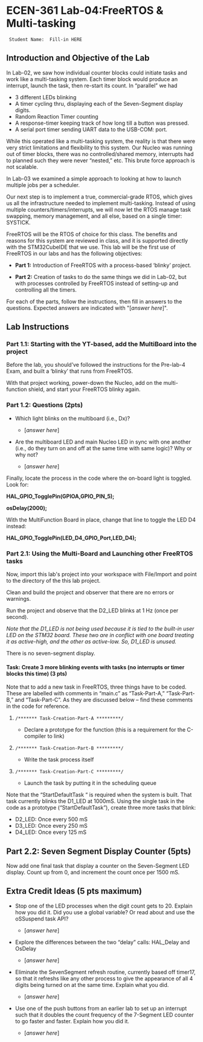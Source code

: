# ECEN-361 Lab-04:FreeRTOS & Multi-tasking

     Student Name:  Fill-in HERE

## Introduction and Objective of the Lab

In Lab-02, we saw how individual counter blocks could initiate tasks and work like a multi-tasking system. Each timer block would produce an interrupt, launch the task, then re-start its count. In “parallel” we had

- 3 different LEDs blinking
- A timer cycling thru, displaying each of the Seven-Segment display digits.
- Random Reaction Timer counting
- A response-timer keeping track of how long till a button was pressed.
- A serial port timer sending UART data to the USB-COM: port.

While this operated like a multi-tasking system, the reality is that there were very strict limitations and flexibility to this system. Our Nucleo was running out of timer blocks, there was no controlled/shared memory, interrupts had to planned such they were never “nested,” etc. This brute force approach is not scalable.

In Lab-03 we examined a simple approach to looking at how to launch multiple jobs per a scheduler.

Our next step is to implement a true, commercial-grade RTOS, which gives us all the infrastructure needed to implement multi-tasking. Instead of using multiple counters/timers/interrupts, we will now let the RTOS manage task swapping, memory management, and all else, based on a single timer: SYSTICK.

FreeRTOS will be the RTOS of choice for this class. The benefits and reasons for this system are reviewed in class, and it is supported directly with the STM32CubeIDE that we use. This lab will be the first use of FreeRTOS in our labs and has the following objectives:

* **Part 1:** Introduction of FreeRTOS with a process-based ‘blinky’ project.

* **Part 2:** Creation of tasks to do the same things we did in Lab-02, but with processes controlled by FreeRTOS instead of setting-up and controlling all the timers.

For each of the parts, follow the instructions, then fill in answers to the questions. Expected answers are indicated with "[*answer here*]".

## Lab Instructions

### Part 1.1: Starting with the YT-based, add the MultiBoard into the project

Before the lab, you should’ve followed the instructions for the Pre-lab-4 Exam, and built a ‘blinky’ that runs from FreeRTOS.

With that project working, power-down the Nucleo, add on the multi-function shield, and start your FreeRTOS blinky again.

### Part 1.2: Questions (2pts)

* Which light blinks on the multiboard (i.e., Dx)?
  
  * [*answer here*]

* Are the multiboard LED and main Nucleo LED in sync with one another (i.e., do they turn on and off at the same time with same logic)? Why or why not?
  
  * [*answer here*]

Finally, locate the process in the code where the on-board light is toggled. Look for:

**HAL_GPIO_TogglePin(GPIOA,GPIO_PIN_5);**

**osDelay(2000);**

With the MultiFunction Board in place, change that line to toggle the LED D4 instead:

**HAL_GPIO_TogglePin(LED_D4_GPIO_Port,LED_D4);**

### Part 2.1: Using the Multi-Board and Launching other FreeRTOS tasks

Now, import this lab's project into your workspace with File/Import and point to the directory of the this lab project.

Clean and build the project and observer that there are no errors or warnings.

Run the project and observe that the D2_LED blinks at 1 Hz (once per second).

*Note that the D1_LED is not being used because it is tied to the built-in user LED on the STM32 board. These two are in conflict with one board treating it as active-high, and the other as active-low. So, D1_LED is unused.*

There is no seven-segment display.

#### Task: Create 3 more blinking events with tasks (no interrupts or timer blocks this time) (3 pts)

Note that to add a new task in FreeRTOS, three things have to be coded. These are labelled with comments in “main.c” as “Task-Part-A,” “Task-Part-B,” and “Task-Part-C”. As they are discussed below – find these comments in the code for reference.

1. `/******* Task-Creation-Part-A *********/`
   
   * Declare a prototype for the function (this is a requirement for the C-compiler to link)

2. `/******* Task-Creation-Part-B *********/`
   
   * Write the task process itself

3. `/******* Task-Creation-Part-C *********/`
   
   * Launch the task by putting it in the scheduling queue

Note that the “StartDefaultTask “ is required when the system is built. That task currently blinks the D1_LED at 1000mS. Using the single task in the code as a prototype (“StartDefaultTask”), create three more tasks that blink:

* D2_LED: Once every 500 mS
* D3_LED: Once every 250 mS
* D4_LED: Once every 125 mS

## Part 2.2: Seven Segment Display Counter (5pts)

Now add one final task that display a counter on the Seven-Segment LED display. Count up from 0, and increment the count once per 1500 mS.

## Extra Credit Ideas (5 pts maximum)

* Stop one of the LED processes when the digit count gets to 20. Explain how you did it. Did you use a global variable? Or read about and use the oSSuspend task API?
  
  * [*answer here*]

* Explore the differences between the two “delay” calls: HAL_Delay and OsDelay
  
  * [*answer here*]

* Eliminate the SevenSegment refresh routine, currently based off timer17, so that it refreshs like any other process to give the appearance of all 4 digits being turned on at the same time. Explain what you did.
  
  * [*answer here*]

* Use one of the push buttons from an earlier lab to set up an interrupt such that it doubles the count frequency of the 7-Segment LED counter to go faster and faster.   Explain how you did it.
  
  * [*answer here*]
